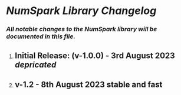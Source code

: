 # ***NumSpark Library Changelog***
### ***All notable changes to the NumSpark library will be documented in this file.***

1. ## **Initial Release**: (v-1.0.0) - 3rd August 2023 ***depricated***
2. ## **v-1.2 - 8th August 2023 stable and fast**